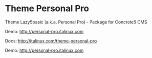 # Theme Personal Pro
Theme Lazy5basic (a.k.a. Personal Pro) - Package for Concrete5 CMS

Demo: http://personal-pro.italinux.com

Docs: http://italinux.com/theme-personal-pro

Demo: http://personal-pro.italinux.com
